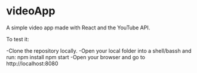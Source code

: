 # videoApp
A simple video app made with React and the YouTube API.

To test it:

-Clone the repository locally.
-Open your local folder into a shell/bassh and run:
  npm install
  npm start
-Open your browser and go to http://localhost:8080
